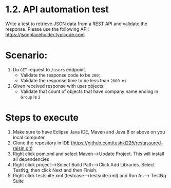 # 1.2. API automation test
Write a test to retrieve JSON data from a REST API and validate the response. Please use the following API: https://jsonplaceholder.typicode.com

# Scenario:
1. Do `GET` request to `/users` endpoint.
	* Validate the response code to be `200`;
	* Validate the response time to be less than `2000 ms`
2. Given received response with user objects:
	* Validate that count of objects that have company name ending in `Group` is `2` 

# Steps to execute	
1. Make sure to have Eclipse Java IDE, Maven and Java 8 or above on you local computer 
2. Clone the repository in IDE 
	(https://github.com/tushki225/restassured-raisin.git)
3. Right click pom.xml and select Maven-->Update Project. This will install all dependencies
4. Right click project-->Select Build Path-->Click Add Libraries. Select TestNg, then click Next and then Finish.
5. Right click testsuite.xml (testcase-->testsuite.xml) and Run As--> TestNg Suite